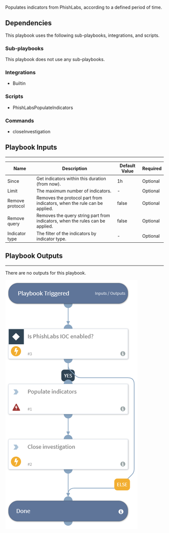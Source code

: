 Populates indicators from PhishLabs, according to a defined period of time.

## Dependencies
This playbook uses the following sub-playbooks, integrations, and scripts.

### Sub-playbooks
This playbook does not use any sub-playbooks.

### Integrations
* Builtin

### Scripts
* PhishLabsPopulateIndicators

### Commands
* closeInvestigation

## Playbook Inputs
---

| **Name** | **Description** | **Default Value** | **Required** |
| --- | --- | --- | --- | 
| Since | Get indicators within this duration (from now). | 1h | Optional |
| Limit | The maximum number of indicators. | - | Optional |
| Remove protocol | Removes the protocol part from indicators, when the rule can be applied. | false | Optional |
| Remove query | Removes the query string part from indicators, when the rules can be applied. | false | Optional |
| Indicator type | The filter of the indicators by indicator type. | - | Optional |

## Playbook Outputs
---
There are no outputs for this playbook.

![PhishLabsPopulateIndicators](https://github.com/ElazarK/content-docs/blob/master/images/playbooks/PhishLabsPopulateIndicators.png)
